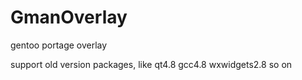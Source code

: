 # GmanOverlay
gentoo portage overlay

support old version packages, like qt4.8 gcc4.8 wxwidgets2.8 so on
